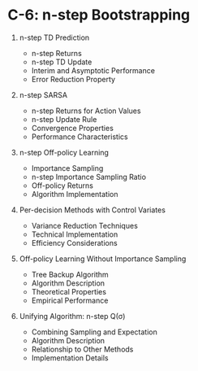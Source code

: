 

# C-6: n-step Bootstrapping

1. n-step TD Prediction
   - n-step Returns
   - n-step TD Update
   - Interim and Asymptotic Performance
   - Error Reduction Property

2. n-step SARSA
   - n-step Returns for Action Values
   - n-step Update Rule
   - Convergence Properties
   - Performance Characteristics

3. n-step Off-policy Learning
   - Importance Sampling
   - n-step Importance Sampling Ratio
   - Off-policy Returns
   - Algorithm Implementation

4. Per-decision Methods with Control Variates
   - Variance Reduction Techniques
   - Technical Implementation
   - Efficiency Considerations

5. Off-policy Learning Without Importance Sampling
   - Tree Backup Algorithm
   - Algorithm Description
   - Theoretical Properties
   - Empirical Performance

6. Unifying Algorithm: n-step Q(σ)
   - Combining Sampling and Expectation
   - Algorithm Description
   - Relationship to Other Methods
   - Implementation Details
